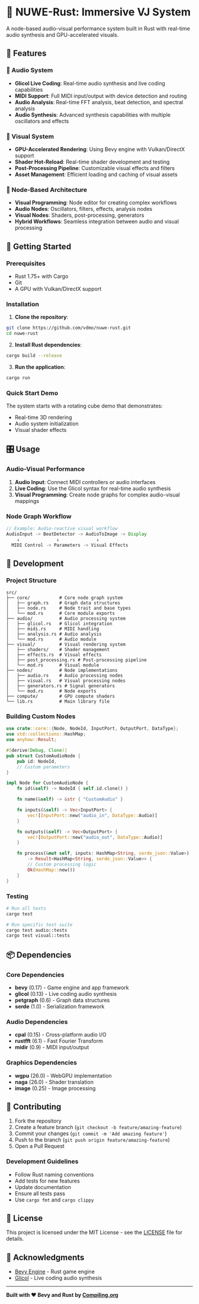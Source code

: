 # 🎨 NUWE-Rust: Immersive VJ System

A node-based audio-visual performance system built in Rust with real-time audio synthesis and GPU-accelerated visuals.

## 🌟 Features

### 🎵 Audio System
- **Glicol Live Coding**: Real-time audio synthesis and live coding capabilities
- **MIDI Support**: Full MIDI input/output with device detection and routing
- **Audio Analysis**: Real-time FFT analysis, beat detection, and spectral analysis
- **Audio Synthesis**: Advanced synthesis capabilities with multiple oscillators and effects

### 🎨 Visual System
- **GPU-Accelerated Rendering**: Using Bevy engine with Vulkan/DirectX support
- **Shader Hot-Reload**: Real-time shader development and testing
- **Post-Processing Pipeline**: Customizable visual effects and filters
- **Asset Management**: Efficient loading and caching of visual assets

### 🔗 Node-Based Architecture
- **Visual Programming**: Node editor for creating complex workflows
- **Audio Nodes**: Oscillators, filters, effects, analysis nodes
- **Visual Nodes**: Shaders, post-processing, generators
- **Hybrid Workflows**: Seamless integration between audio and visual processing

## 🚀 Getting Started

### Prerequisites
- Rust 1.75+ with Cargo
- Git
- A GPU with Vulkan/DirectX support

### Installation

1. **Clone the repository**:
```bash
git clone https://github.com/vdmo/nuwe-rust.git
cd nuwe-rust
```

2. **Install Rust dependencies**:
```bash
cargo build --release
```

3. **Run the application**:
```bash
cargo run
```

### Quick Start Demo

The system starts with a rotating cube demo that demonstrates:
- Real-time 3D rendering
- Audio system initialization
- Visual shader effects

## 🎛️ Usage

### Audio-Visual Performance
1. **Audio Input**: Connect MIDI controllers or audio interfaces
2. **Live Coding**: Use the Glicol syntax for real-time audio synthesis
3. **Visual Programming**: Create node graphs for complex audio-visual mappings

### Node Graph Workflow
```rust
// Example: Audio-reactive visual workflow
AudioInput -> BeatDetector -> AudioToImage -> Display
    ↓              ↓              ↓
  MIDI Control -> Parameters -> Visual Effects
```

## 🔧 Development

### Project Structure
```
src/
├── core/           # Core node graph system
│   ├── graph.rs    # Graph data structures
│   ├── node.rs     # Node trait and base types
│   └── mod.rs      # Core module exports
├── audio/          # Audio processing system
│   ├── glicol.rs   # Glicol integration
│   ├── midi.rs     # MIDI handling
│   ├── analysis.rs # Audio analysis
│   └── mod.rs      # Audio module
├── visual/         # Visual rendering system
│   ├── shaders/    # Shader management
│   ├── effects.rs  # Visual effects
│   ├── post_processing.rs # Post-processing pipeline
│   └── mod.rs      # Visual module
├── nodes/          # Node implementations
│   ├── audio.rs    # Audio processing nodes
│   ├── visual.rs   # Visual processing nodes
│   ├── generators.rs # Signal generators
│   └── mod.rs      # Node exports
├── compute/        # GPU compute shaders
└── lib.rs          # Main library file
```

### Building Custom Nodes

```rust
use crate::core::{Node, NodeId, InputPort, OutputPort, DataType};
use std::collections::HashMap;
use anyhow::Result;

#[derive(Debug, Clone)]
pub struct CustomAudioNode {
    pub id: NodeId,
    // Custom parameters
}

impl Node for CustomAudioNode {
    fn id(&self) -> NodeId { self.id.clone() }

    fn name(&self) -> &str { "CustomAudio" }

    fn inputs(&self) -> Vec<InputPort> {
        vec![InputPort::new("audio_in", DataType::Audio)]
    }

    fn outputs(&self) -> Vec<OutputPort> {
        vec![OutputPort::new("audio_out", DataType::Audio)]
    }

    fn process(&mut self, inputs: HashMap<String, serde_json::Value>)
        -> Result<HashMap<String, serde_json::Value>> {
        // Custom processing logic
        Ok(HashMap::new())
    }
}
```

### Testing
```bash
# Run all tests
cargo test

# Run specific test suite
cargo test audio::tests
cargo test visual::tests
```

## 📦 Dependencies

### Core Dependencies
- **bevy** (0.17) - Game engine and app framework
- **glicol** (0.13) - Live coding audio synthesis
- **petgraph** (0.6) - Graph data structures
- **serde** (1.0) - Serialization framework

### Audio Dependencies
- **cpal** (0.15) - Cross-platform audio I/O
- **rustfft** (6.1) - Fast Fourier Transform
- **midir** (0.9) - MIDI input/output

### Graphics Dependencies
- **wgpu** (26.0) - WebGPU implementation
- **naga** (26.0) - Shader translation
- **image** (0.25) - Image processing

## 🤝 Contributing

1. Fork the repository
2. Create a feature branch (`git checkout -b feature/amazing-feature`)
3. Commit your changes (`git commit -m 'Add amazing feature'`)
4. Push to the branch (`git push origin feature/amazing-feature`)
5. Open a Pull Request

### Development Guidelines
- Follow Rust naming conventions
- Add tests for new features
- Update documentation
- Ensure all tests pass
- Use `cargo fmt` and `cargo clippy`

## 📄 License

This project is licensed under the MIT License - see the [LICENSE](LICENSE) file for details.

## 🙏 Acknowledgments

- [Bevy Engine](https://bevyengine.org/) - Rust game engine
- [Glicol](https://glicol.org/) - Live coding audio synthesis

---

**Built with ❤️ Bevy and Rust by [Compiling.org](https://github.com/compiling-org)**
